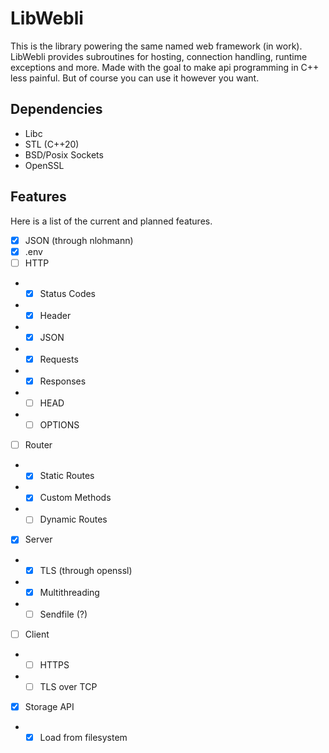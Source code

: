 # LibWebli

This is the library powering the same named web framework (in work). LibWebli provides subroutines for hosting, connection handling, runtime exceptions and more. Made with the goal to make api programming in C++ less painful. But of course you can use it however you want.


## Dependencies

- Libc
- STL (C++20)
- BSD/Posix Sockets
- OpenSSL


## Features

Here is a list of the current and planned features. 

- [X] JSON (through nlohmann)
- [X] .env
- [ ] HTTP
- - [X] Status Codes
- - [X] Header
- - [X] JSON
- - [X] Requests
- - [X] Responses
- - [ ] HEAD
- - [ ] OPTIONS
- [ ] Router
- - [X] Static Routes
- - [X] Custom Methods
- - [ ] Dynamic Routes
- [X] Server
- - [X] TLS (through openssl)
- - [X] Multithreading
- - [ ] Sendfile (?)
- [ ] Client
- - [ ] HTTPS
- - [ ] TLS over TCP
- [X] Storage API
- - [X] Load from filesystem
